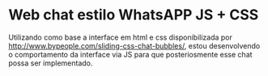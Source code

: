 # Web chat estilo WhatsAPP JS + CSS

Utilizando como base a interface em html e css disponibilizada por http://www.bypeople.com/sliding-css-chat-bubbles/, estou desenvolvendo o comportamento da interface via JS para que posteriosmente esse chat possa ser implementado.
